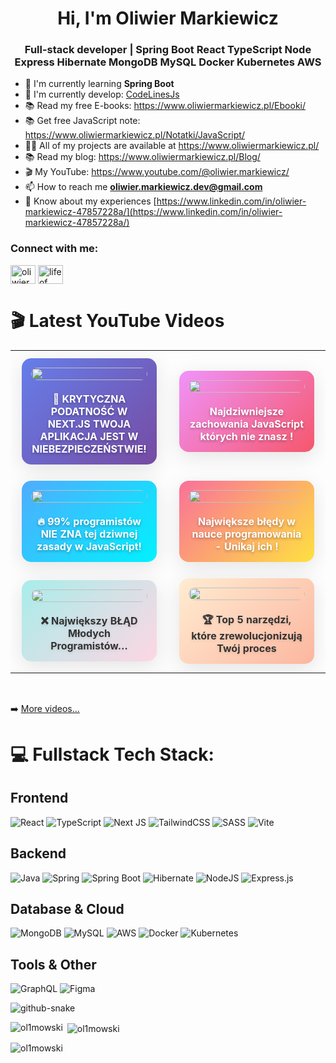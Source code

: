 <h1 align="center">Hi, I'm Oliwier Markiewicz</h1>
<h3 align="center">Full-stack developer | Spring Boot React TypeScript Node Express Hibernate MongoDB MySQL Docker Kubernetes AWS</h3>

- 🌱 I'm currently learning **Spring Boot**
- 🌱 I'm currently develop: [CodeLinesJs](https://github.com/ol1mowski/CodeLinesJS)
- 📚 Read my free E-books: https://www.oliwiermarkiewicz.pl/Ebooki/
- 📚 Get free JavaScript note: https://www.oliwiermarkiewicz.pl/Notatki/JavaScript/
- 👨‍💻 All of my projects are available at https://www.oliwiermarkiewicz.pl/
- 📚 Read my blog: https://www.oliwiermarkiewicz.pl/Blog/
- 🎬 My YouTube: https://www.youtube.com/@oliwier.markiewicz/
- 📫 How to reach me **oliwier.markiewicz.dev@gmail.com**
- 📄 Know about my experiences [https://www.linkedin.com/in/oliwier-markiewicz-47857228a/](https://www.linkedin.com/in/oliwier-markiewicz-47857228a/)

<h3 align="left">Connect with me:</h3>
<p align="left">
<a href="https://www.linkedin.com/in/oliwier-markiewicz-47857228a/" target="blank"><img align="center" src="https://raw.githubusercontent.com/rahuldkjain/github-profile-readme-generator/master/src/images/icons/Social/linked-in-alt.svg" alt="oliwier markiewicz" height="30" width="40" /></a>
<a href="https://www.youtube.com/channel/UCTNFKRALTZoSQS6mDOuDs2Q" target="blank"><img align="center" src="https://raw.githubusercontent.com/rahuldkjain/github-profile-readme-generator/master/src/images/icons/Social/youtube.svg" alt="life of code" height="30" width="40" /></a>

# 🎬 Latest YouTube Videos
<!-- YOUTUBE:START -->

<div align="center">
  <table width="100%">
    <tr>
      <td width="50%" align="center">
        <div style="margin: 10px; padding: 15px; border-radius: 15px; background: linear-gradient(135deg, #667eea 0%, #764ba2 100%); box-shadow: 0 8px 32px rgba(0,0,0,0.1);">
          <a href="https://www.youtube.com/watch?v=5rF9zqrgcp8">
            <img src="https://img.youtube.com/vi/5rF9zqrgcp8/hqdefault.jpg" width="100%" style="border-radius: 10px; transition: transform 0.3s ease;" onmouseover="this.style.transform='scale(1.05)'" onmouseout="this.style.transform='scale(1)'"/>
          </a>
          <br/><br/>
          <strong style="color: white; font-size: 16px; text-shadow: 0 2px 4px rgba(0,0,0,0.3);">🚨 KRYTYCZNA PODATNOŚĆ W NEXT.JS TWOJA APLIKACJA JEST W NIEBEZPIECZEŃSTWIE!</strong>
        </div>
      </td>
      <td width="50%" align="center">
        <div style="margin: 10px; padding: 15px; border-radius: 15px; background: linear-gradient(135deg, #f093fb 0%, #f5576c 100%); box-shadow: 0 8px 32px rgba(0,0,0,0.1);">
          <a href="https://www.youtube.com/watch?v=3Iz93_n-pLM">
            <img src="https://img.youtube.com/vi/3Iz93_n-pLM/hqdefault.jpg" width="100%" style="border-radius: 10px; transition: transform 0.3s ease;" onmouseover="this.style.transform='scale(1.05)'" onmouseout="this.style.transform='scale(1)'"/>
          </a>
          <br/><br/>
          <strong style="color: white; font-size: 16px; text-shadow: 0 2px 4px rgba(0,0,0,0.3);">Najdziwniejsze zachowania JavaScript których nie znasz !</strong>
        </div>
      </td>
    </tr>
    <tr>
      <td width="50%" align="center">
        <div style="margin: 10px; padding: 15px; border-radius: 15px; background: linear-gradient(135deg, #4facfe 0%, #00f2fe 100%); box-shadow: 0 8px 32px rgba(0,0,0,0.1);">
          <a href="https://www.youtube.com/watch?v=4VFXEjTA1so">
            <img src="https://img.youtube.com/vi/4VFXEjTA1so/hqdefault.jpg" width="100%" style="border-radius: 10px; transition: transform 0.3s ease;" onmouseover="this.style.transform='scale(1.05)'" onmouseout="this.style.transform='scale(1)'"/>
          </a>
          <br/><br/>
          <strong style="color: white; font-size: 16px; text-shadow: 0 2px 4px rgba(0,0,0,0.3);">🔥 99% programistów NIE ZNA tej dziwnej zasady w JavaScript!</strong>
        </div>
      </td>
      <td width="50%" align="center">
        <div style="margin: 10px; padding: 15px; border-radius: 15px; background: linear-gradient(135deg, #fa709a 0%, #fee140 100%); box-shadow: 0 8px 32px rgba(0,0,0,0.1);">
          <a href="https://www.youtube.com/watch?v=EgfYcYcP50k">
            <img src="https://img.youtube.com/vi/EgfYcYcP50k/hqdefault.jpg" width="100%" style="border-radius: 10px; transition: transform 0.3s ease;" onmouseover="this.style.transform='scale(1.05)'" onmouseout="this.style.transform='scale(1)'"/>
          </a>
          <br/><br/>
          <strong style="color: white; font-size: 16px; text-shadow: 0 2px 4px rgba(0,0,0,0.3);">Największe błędy w nauce programowania - Unikaj ich !</strong>
        </div>
      </td>
    </tr>
    <tr>
      <td width="50%" align="center">
        <div style="margin: 10px; padding: 15px; border-radius: 15px; background: linear-gradient(135deg, #a8edea 0%, #fed6e3 100%); box-shadow: 0 8px 32px rgba(0,0,0,0.1);">
          <a href="https://www.youtube.com/watch?v=MFiAWw2idhQ">
            <img src="https://img.youtube.com/vi/MFiAWw2idhQ/hqdefault.jpg" width="100%" style="border-radius: 10px; transition: transform 0.3s ease;" onmouseover="this.style.transform='scale(1.05)'" onmouseout="this.style.transform='scale(1)'"/>
          </a>
          <br/><br/>
          <strong style="color: #333; font-size: 16px; text-shadow: 0 2px 4px rgba(0,0,0,0.1);">❌ Największy BŁĄD Młodych Programistów…</strong>
        </div>
      </td>
      <td width="50%" align="center">
        <div style="margin: 10px; padding: 15px; border-radius: 15px; background: linear-gradient(135deg, #ffecd2 0%, #fcb69f 100%); box-shadow: 0 8px 32px rgba(0,0,0,0.1);">
          <a href="https://www.youtube.com/watch?v=D-mEyvX0WD8">
            <img src="https://img.youtube.com/vi/D-mEyvX0WD8/hqdefault.jpg" width="100%" style="border-radius: 10px; transition: transform 0.3s ease;" onmouseover="this.style.transform='scale(1.05)'" onmouseout="this.style.transform='scale(1)'"/>
          </a>
          <br/><br/>
          <strong style="color: #333; font-size: 16px; text-shadow: 0 2px 4px rgba(0,0,0,0.1);">🏆 Top 5 narzędzi, które zrewolucjonizują Twój proces</strong>
        </div>
      </td>
    </tr>
  </table>
</div>

<!-- YOUTUBE:END -->

<br/>

➡️ [More videos...](https://www.youtube.com/@oliwier.markiewicz/)

# 💻 Fullstack Tech Stack:

## Frontend
![React](https://img.shields.io/badge/react-%2320232a.svg?style=for-the-badge&logo=react&logoColor=%2361DAFB)
![TypeScript](https://img.shields.io/badge/typescript-%23007ACC.svg?style=for-the-badge&logo=typescript&logoColor=white)
![Next JS](https://img.shields.io/badge/Next-black?style=for-the-badge&logo=next.js&logoColor=white)
![TailwindCSS](https://img.shields.io/badge/tailwindcss-%2338B2AC.svg?style=for-the-badge&logo=tailwind-css&logoColor=white)
![SASS](https://img.shields.io/badge/SASS-hotpink.svg?style=for-the-badge&logo=SASS&logoColor=white)
![Vite](https://img.shields.io/badge/vite-%23646CFF.svg?style=for-the-badge&logo=vite&logoColor=white)

## Backend
![Java](https://img.shields.io/badge/java-%23ED8B00.svg?style=for-the-badge&logo=openjdk&logoColor=white)
![Spring](https://img.shields.io/badge/spring-%236DB33F.svg?style=for-the-badge&logo=spring&logoColor=white)
![Spring Boot](https://img.shields.io/badge/Spring%20Boot-6DB33F?style=for-the-badge&logo=spring-boot&logoColor=white)
![Hibernate](https://img.shields.io/badge/Hibernate-59666C?style=for-the-badge&logo=Hibernate&logoColor=white)
![NodeJS](https://img.shields.io/badge/node.js-6DA55F?style=for-the-badge&logo=node.js&logoColor=white)
![Express.js](https://img.shields.io/badge/express.js-%23404d59.svg?style=for-the-badge&logo=express&logoColor=%2361DAFB)

## Database & Cloud
![MongoDB](https://img.shields.io/badge/MongoDB-%234ea94b.svg?style=for-the-badge&logo=mongodb&logoColor=white)
![MySQL](https://img.shields.io/badge/mysql-%2300f.svg?style=for-the-badge&logo=mysql&logoColor=white)
![AWS](https://img.shields.io/badge/AWS-%23FF9900.svg?style=for-the-badge&logo=amazon-aws&logoColor=white)
![Docker](https://img.shields.io/badge/docker-%230db7ed.svg?style=for-the-badge&logo=docker&logoColor=white)
![Kubernetes](https://img.shields.io/badge/kubernetes-%23326ce5.svg?style=for-the-badge&logo=kubernetes&logoColor=white)

## Tools & Other
![GraphQL](https://img.shields.io/badge/-GraphQL-E10098?style=for-the-badge&logo=graphql&logoColor=white)
![Figma](https://img.shields.io/badge/figma-%23F24E1E.svg?style=for-the-badge&logo=figma&logoColor=white)

<picture>
  <source media="(prefers-color-scheme: dark)" srcset="https://raw.githubusercontent.com/tobiasmeyhoefer/tobiasmeyhoefer/output/github-snake-dark.svg" />
  <source media="(prefers-color-scheme: light)" srcset="https://raw.githubusercontent.com/tobiasmeyhoefer/tobiasmeyhoefer/output/github-snake.svg" />
  <img alt="github-snake" src="https://raw.githubusercontent.com/tobiasmeyhoefer/tobiasmeyhoefer/output/github-snake.svg" />
</picture>

</p>
<p><img align="left" src="https://github-readme-stats.vercel.app/api/top-langs?username=ol1mowski&show_icons=true&locale=en&layout=compact" alt="ol1mowski" /></p>
<p>&nbsp;<img align="center" src="https://github-readme-stats.vercel.app/api?username=ol1mowski&show_icons=true&locale=en" alt="ol1mowski" /></p>
<p><img align="center" src="https://github-readme-streak-stats.herokuapp.com/?user=ol1mowski&" alt="ol1mowski" /></p>
